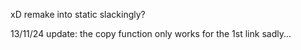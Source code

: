 xD remake into static slackingly?

13/11/24 update: 
the copy function only works for the 1st link sadly...  
